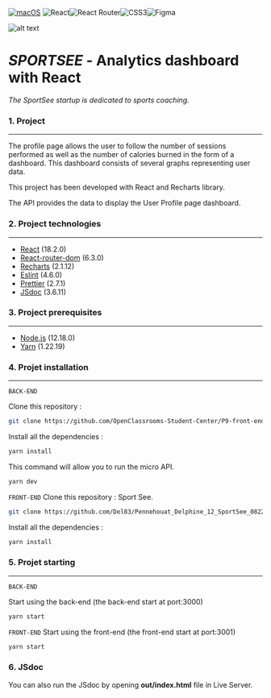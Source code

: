 [![macOS](https://svgshare.com/i/ZjP.svg)](https://svgshare.com/i/ZjP.svg) ![React](https://img.shields.io/badge/react-%2320232a.svg?style=for-the-badge&logo=react&logoColor=%2361DAFB)![React Router](https://img.shields.io/badge/React_Router-CA4245?style=for-the-badge&logo=react-router&logoColor=white)![CSS3](https://img.shields.io/badge/css3-%231572B6.svg?style=for-the-badge&logo=css3&logoColor=white)![Figma](https://img.shields.io/badge/figma-%23F24E1E.svg?style=for-the-badge&logo=figma&logoColor=white)

![alt text](https://github.com/Del83/SportSee/blob/master/src/components/Layout/logo.svg "Logo Sportsee")

# _SPORTSEE_ - Analytics dashboard with React

_The SportSee startup is dedicated to sports coaching._

### 1. Project

---

The profile page allows the user to follow the number of sessions performed as well as the number of calories burned in the form of a dashboard. This dashboard consists of several graphs representing user data.

This project has been developed with React and Recharts library.

The API provides the data to display the User Profile page dashboard.

### 2. Project technologies

---

- [React](https://fr.reactjs.org/) (18.2.0)
- [React-router-dom](https://v5.reactrouter.com/web/guides/quick-start) (6.3.0)
- [Recharts](https://recharts.org/en-US/) (2.1.12)
- [Eslint](https://eslint.org/) (4.6.0)
- [Prettier](https://prettier.io/) (2.7.1)
- [JSdoc](https://jsdoc.app/) (3.6.11)

### 3. Project prerequisites

---

- [Node.js](https://nodejs.org/) (12.18.0)
- [Yarn](https://classic.yarnpkg.com/lang/en/docs/install/#mac-stable) (1.22.19)

### 4. Projet installation

---

`BACK-END`

Clone this repository :

```sh
git clone https://github.com/OpenClassrooms-Student-Center/P9-front-end-dashboard
```

Install all the dependencies :

```sh
yarn install
```

This command will allow you to run the micro API.

```sh
yarn dev
```

`FRONT-END`
Clone this repository : Sport See.

```sh
git clone https://github.com/Del83/Pennehouat_Delphine_12_SportSee_0822
```

Install all the dependencies :

```sh
yarn install
```

### 5. Projet starting

---

`BACK-END`

Start using the back-end (the back-end start at port:3000)

```sh
yarn start
```

`FRONT-END`
Start using the front-end (the front-end start at port:3001)

```sh
yarn start
```

### 6. JSdoc

You can also run the JSdoc by opening **out/index.html** file in Live Server.
